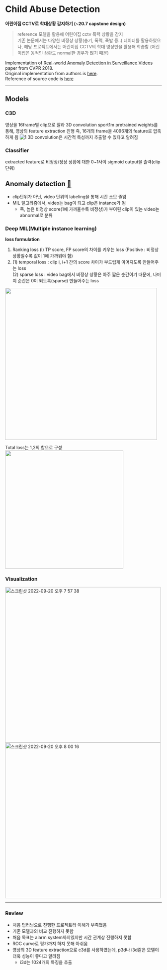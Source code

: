 # Child Abuse Detection
**어린이집 CCTV로 학대상황 감지하기 (~20.7 capstone design)**  
> reference 모델을 활용해 어린이집 cctv 폭력 상황을 감지  
> 기존 논문에서는 다양한 비정상 상황(총기, 폭력, 폭발 등..) 데이터를 활용하였으나, 해당 프로젝트에서는 어린이집 CCTV의 학대 영상만을 활용해 학습함 (어린이집은 동적인 상황도 normal한 경우가 많기 때문)


Implementation of [Real-world Anomaly Detection in Surveillance Videos](https://arxiv.org/pdf/1801.04264.pdf) paper from CVPR 2018.  
Original implementation from authors is [here](https://github.com/WaqasSultani/AnomalyDetectionCVPR2018).  
Reference of source code is [here](https://github.com/ptirupat/AnomalyDetection_CVPR18)

----

## Models
### C3D

영상을 16frame별 clip으로 잘라 3D convolution
sport1m pretrained weights를 통해, 영상의 feature extraction 진행
즉, 16개의 frame을 4096개의 feature로 압축하게 됨
![1](https://user-images.githubusercontent.com/61912635/191239782-94e3f216-23ab-411a-9036-dae9929e488d.png)
3D convolution은 시간적 특성까지 추출할 수 있다고 알려짐

### Classifier
extracted feature로 비정상/정상 상황에 대한 0~1사이 sigmoid output을 출력(clip단위)

## Anomaly detection [📜]((https://arxiv.org/pdf/1801.04264.pdf))
- clip단위가 아닌, video 단위의 labeling을 통해 시간 소모 줄임
- MIL 알고리즘에서, video는 bag이 되고 clip은 instance가 됨
    - 즉, 높은 비정상 score(1에 가까울수록 비정상)가 부여된 clip이 있는 video는 abnormal로 분류
### Deep MIL(Multiple instance learning)

**loss formulation**
1. Ranking loss (l)
 TP score, FP score의 차이를 키우는 loss (Positive : 비정상 상황일수록 값이 1에 가까워야 함)  
2. (1) temporal loss : clip i, i+1 간의 score 차이가 부드럽게 이어지도록 만들어주는 loss  
    (2) sparse loss : video bag에서 비정상 상황은 아주 짧은 순간이기 때문에, 나머지 순간은 0이 되도록(sparse) 만들어주는 loss
 <img width="488" src="https://user-images.githubusercontent.com/61912635/191239787-34aa058a-42e3-4085-a930-b52a5f4c48f9.png">

Total loss는 1,2의 합으로 구성  
<img width = "380" src = "https://user-images.githubusercontent.com/61912635/191239791-1528ef67-146a-4d72-bc00-8055f2efdda1.png">


### Visualization

<img width="500" alt="스크린샷 2022-09-20 오후 7 57 38" src="https://user-images.githubusercontent.com/61912635/191240583-04b95c5c-bf48-4bc3-8002-43fbdb45e2d8.png">

<img width="500" alt="스크린샷 2022-09-20 오후 8 00 16" src="https://user-images.githubusercontent.com/61912635/191241038-d1c9a33a-8573-4ffc-b605-2d0cbffb481b.png">



---
### Review
- 처음 딥러닝으로 진행한 프로젝트라 이해가 부족했음
- 기존 모델과의 비교 진행하지 못함
- 처음 목표는 alarm system까지였지만 시간 관계상 진행하지 못함
- ROC curve로 평가까지 하지 못해 아쉬움
- 영상의 3D feature extraction으로 c3d를 사용하였는데, p3d나 i3d같은 모델이 더욱 성능이 좋다고 알려짐 
    - i3d는 1024개의 특징을 추출
